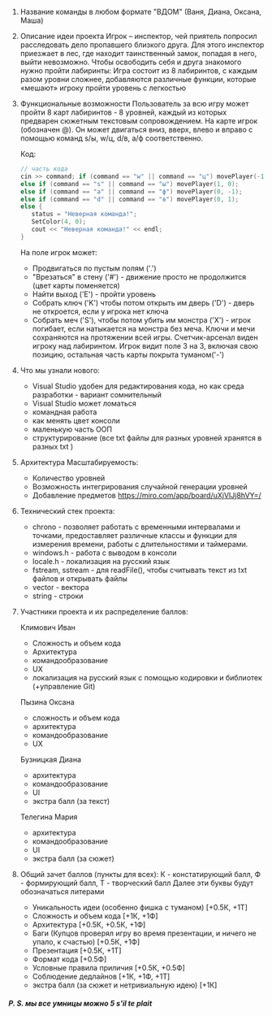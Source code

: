 1. Название команды в любом формате
    "ВДОМ" (Ваня, Диана, Оксана, Маша)
2. Описание идеи проекта
	 Игрок – инспектор, чей приятель попросил расследовать дело пропавшего близкого друга. 
	 Для этого инспектор приезжает в лес, где находит таинственный замок, попадая в него, выйти невозможно. 
	 Чтобы освободить себя и друга знакомого нужно пройти лабиринты: Игра состоит из 8 лабиринтов, с каждым разом уровни сложнее, добавляются различные функции, которые «мешают» игроку пройти уровень с легкостью
3. Функциональные возможности
	 Пользователь за всю игру может пройти 8 карт лабиринтов - 8 уровней, каждый из которых предварен сюжетным текстовым сопровождением. 
	 На карте игрок (обозначен @). Он может двигаться вниз, вверх, влево и вправо с помощью команд s/ы, w/ц, d/в, a/ф соответственно.
	
	 Код:
	 ```C++
	// часть кода
	cin >> command; if (command == "w" || command == "ц") movePlayer(-1, 0);
	else if (command == "s" || command == "ы") movePlayer(1, 0);
	else if (command == "a" || command == "ф") movePlayer(0, -1);
	else if (command == "d" || command == "в") movePlayer(0, 1);
	else {
		status = "Неверная команда!";
		SetColor(4, 0);
		cout << "Неверная команда!" << endl;
	}
	```
	
	 На поле игрок может:
	 - Продвигаться по пустым полям ('.')
	 - "Врезаться" в стену ('#') - движение просто не продолжится (цвет карты поменяется)
	 - Найти выход ('E') - пройти уровень
	 - Собрать ключ ('K') чтобы потом открыть им дверь ('D') - дверь не откроется, если у игрока нет ключа
	 - Собрать меч ('S'), чтобы потом убить им монстра ('X') - игрок погибает, если натыкается на монстра без меча.
	   Ключи и мечи сохраняются на протяжении всей игры. 
	   Счетчик-арсенал виден игроку над лабиринтом. Игрок видит поле 3 на 3, включая свою позицию, остальная часть карты покрыта туманом('-')
4. Что мы узнали нового:
	- Visual Studio удобен для редактирования кода, но как среда разработки - вариант сомнительный
	- Visual Studio может ломаться
	- командная работа
	- как менять цвет консоли
	- маленькую часть ООП
	- структурирование (все txt файлы для разных уровней хранятся в разных txt )
5. Архитектура
	Масштабируемость: 
	- Количество уровней
	- Возможность интегрирования случайной генерации уровней
	- Добавление предметов
	https://miro.com/app/board/uXjVIJj8hVY=/
6. Технический стек проекта:
	 - chrono - позволяет работать с временными интервалами и точками, предоставляет различные классы и функции для измерения времени, работы с длительностями и таймерами.
	 - windows.h - работа с выводом в консоли
	 - locale.h - локализация на русский язык
	 - fstream, sstream - для readFile(), чтобы считывать текст из txt файлов и открывать файлы
	 - vector - вектора
	 - string - строки
7.  Участники проекта и их распределение баллов:

	Климович Иван
	- Сложность и объем кода
	- Архитектура
	- командообразование
	- UX
	- локализация на русский язык с помощью кодировки и библиотек (+управление Git)

	Пызина Оксана
	- сложность и объем кода
	- архитектура
	- командообразование
	- UX

	Бузницкая Диана
	- архитектура
	- командообразование
	- UI
	- экстра балл (за текст)

	Телегина Мария
	- архитектура
	- командообразование
	- UI
	- экстра балл (за сюжет)
	
9. Общий зачет баллов (пункты для всех):
	К - констатирующий балл, Ф - формирующий балл, Т - творческий балл
	Далее эти буквы будут обозначаться литерами 
	- Уникальность идеи (особенно фишка с туманом) [+0.5К, +1Т]
	- Сложность и объем кода [+1К, +1Ф]
	- Архитектура [+0.5К, +0.5К, +1Ф]
	- Баги (Купцов проверял игру во время презентации, и ничего не упало, к счастью) [+0.5К, +1Ф]
	- Презентация [+0.5К, +1Т]
	- Формат кода [+0.5Ф]
	- Условные правила приличия [+0.5К, +0.5Ф]
	- Соблюдение дедлайнов [+1К, +1Ф, +1T]
	- экстра балл (за сюжет и нетривиальную идею) [+1К]
##### P. S. мы все умницы можно 5 s'il te plait
